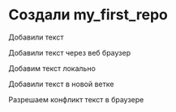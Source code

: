 ﻿# Создали my_first_repo

Добавили текст 

Добавили текст через веб браузер

Добавим текст локально 

Добавили текст в новой ветке

Разрешаем конфликт текст в браузере
